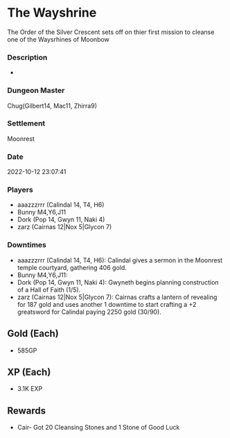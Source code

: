 # The Wayshrine
The Order of the Silver Crescent sets off on thier first mission to cleanse one of the Waysrhines of Moonbow
### Description
-
### Dungeon Master
Chug(Gilbert14, Mac11, Zhirra9)
### Settlement
Moonrest
### Date
2022-10-12 23:07:41
### Players
* aaazzzrrr (Calindal 14, T4, H6)
* Bunny M4,Y6,J11
* Dork (Pop 14, Gwyn 11, Naki 4)
* zarz (Cairnas 12|Nox 5|Glycon 7)
### Downtimes
* aaazzzrrr (Calindal 14, T4, H6): Calindal gives a sermon in the Moonrest temple courtyard, gathering 406 gold.
* Bunny M4,Y6,J11: 
* Dork (Pop 14, Gwyn 11, Naki 4): Gwyneth begins planning construction of a Hall of Faith (1/5).
* zarz (Cairnas 12|Nox 5|Glycon 7): Cairnas crafts a lantern of revealing for 187 gold and uses another 1 downtime to start crafting a +2 greatsword for Calindal paying 2250 gold (30/90).
## Gold (Each)
* 585GP
## XP (Each)
* 3.1K EXP
## Rewards
* Cair- Got 20 Cleansing Stones and 1 Stone of Good Luck